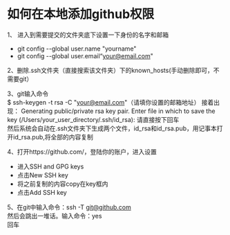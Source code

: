 # 如何在本地添加github权限
1、 进入到需要提交的文件夹底下设置一下身份的名字和邮箱  

* git config --global user.name "yourname"  
* git config --global user.email“your@email.com"  

2、删除.ssh文件夹（直接搜索该文件夹）下的known_hosts(手动删除即可，不需要git）

3、git输入命令  
$ ssh-keygen -t rsa -C "your@email.com"（请填你设置的邮箱地址）
接着出现：
Generating public/private rsa key pair.
Enter file in which to save the key (/Users/your_user_directory/.ssh/id_rsa):
请直接按下回车  
然后系统会自动在.ssh文件夹下生成两个文件，id_rsa和id_rsa.pub，用记事本打开id_rsa.pub,将全部的内容复制  

4、打开https://github.com/，登陆你的账户，进入设置  

* 进入SSH and GPG keys
* 点击New SSH key
* 将之前复制的内容copy在key框内
* 点击Add SSH key  

5、在git中输入命令：ssh -T git@github.com  
  然后会跳出一堆话。输入命令：yes  
  回车